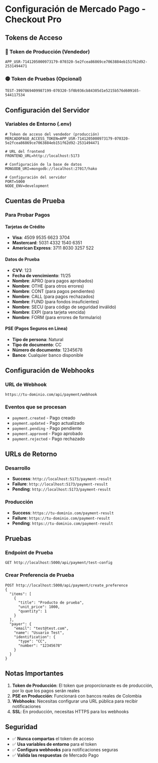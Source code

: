 # Configuración de Mercado Pago - Checkout Pro

## Tokens de Acceso

### 🔴 Token de Producción (Vendedor)
```
APP_USR-7141205000973179-070320-5e2fcea86869ce7063884eb151f62d92-2531494471
```

### 🟡 Token de Pruebas (Opcional)
```
TEST-3997869409987199-070320-5f0b936cb84305d1e5215b576d609165-544117534
```

## Configuración del Servidor

### Variables de Entorno (.env)
```env
# Token de acceso del vendedor (producción)
MERCADOPAGO_ACCESS_TOKEN=APP_USR-7141205000973179-070320-5e2fcea86869ce7063884eb151f62d92-2531494471

# URL del frontend
FRONTEND_URL=http://localhost:5173

# Configuración de la base de datos
MONGODB_URI=mongodb://localhost:27017/hako

# Configuración del servidor
PORT=5000
NODE_ENV=development
```

## Cuentas de Prueba

### Para Probar Pagos

#### Tarjetas de Crédito
- **Visa**: 4509 9535 6623 3704
- **Mastercard**: 5031 4332 1540 6351
- **American Express**: 3711 8030 3257 522

#### Datos de Prueba
- **CVV**: 123
- **Fecha de vencimiento**: 11/25
- **Nombre**: APRO (para pagos aprobados)
- **Nombre**: OTHE (para otros errores)
- **Nombre**: CONT (para pagos pendientes)
- **Nombre**: CALL (para pagos rechazados)
- **Nombre**: FUND (para fondos insuficientes)
- **Nombre**: SECU (para código de seguridad inválido)
- **Nombre**: EXPI (para tarjeta vencida)
- **Nombre**: FORM (para errores de formulario)

#### PSE (Pagos Seguros en Línea)
- **Tipo de persona**: Natural
- **Tipo de documento**: CC
- **Número de documento**: 12345678
- **Banco**: Cualquier banco disponible

## Configuración de Webhooks

### URL de Webhook
```
https://tu-dominio.com/api/payment/webhook
```

### Eventos que se procesan
- `payment.created` - Pago creado
- `payment.updated` - Pago actualizado
- `payment.pending` - Pago pendiente
- `payment.approved` - Pago aprobado
- `payment.rejected` - Pago rechazado

## URLs de Retorno

### Desarrollo
- **Success**: `http://localhost:5173/payment-result`
- **Failure**: `http://localhost:5173/payment-result`
- **Pending**: `http://localhost:5173/payment-result`

### Producción
- **Success**: `https://tu-dominio.com/payment-result`
- **Failure**: `https://tu-dominio.com/payment-result`
- **Pending**: `https://tu-dominio.com/payment-result`

## Pruebas

### Endpoint de Prueba
```
GET http://localhost:5000/api/payment/test-config
```

### Crear Preferencia de Prueba
```
POST http://localhost:5000/api/payment/create_preference
{
  "items": [
    {
      "title": "Producto de prueba",
      "unit_price": 1000,
      "quantity": 1
    }
  ],
  "payer": {
    "email": "test@test.com",
    "name": "Usuario Test",
    "identification": {
      "type": "CC",
      "number": "12345678"
    }
  }
}
```

## Notas Importantes

1. **Token de Producción**: El token que proporcionaste es de producción, por lo que los pagos serán reales
2. **PSE en Producción**: Funcionará con bancos reales de Colombia
3. **Webhooks**: Necesitas configurar una URL pública para recibir notificaciones
4. **SSL**: En producción, necesitas HTTPS para los webhooks

## Seguridad

- ✅ **Nunca compartas** el token de acceso
- ✅ **Usa variables de entorno** para el token
- ✅ **Configura webhooks** para notificaciones seguras
- ✅ **Valida las respuestas** de Mercado Pago 
